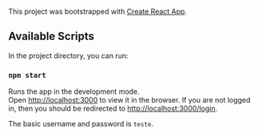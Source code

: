 This project was bootstrapped with [Create React App](https://github.com/facebook/create-react-app).

## Available Scripts

In the project directory, you can run:

### `npm start`

Runs the app in the development mode.<br />
Open [http://localhost:3000](http://localhost:3000) to view it in the browser.
If you are not logged in, then you should be redirected to [http://localhost:3000/login](http://localhost:3000/login).

The basic username and password is `teste`.
